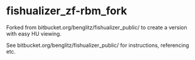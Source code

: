 # fishualizer_zf-rbm_fork
Forked from bitbucket.org/benglitz/fishualizer_public/ to create a version with easy HU viewing.

See bitbucket.org/benglitz/fishualizer_public/  for instructions, referencing etc.
